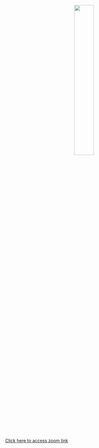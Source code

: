 <p align="center">
  <img src="https://raw.githubusercontent.com/jkimOTD/jkimOTD.github.io/master/assets/images/zoom%20lesson%20schedule.png" style="width: 35%;">
</p>

[Click here to access zoom link](https://us05web.zoom.us/j/86744995505?pwd=29WITGHCRPYDFCXbdYaaAzJ4KGfMQi.1)
